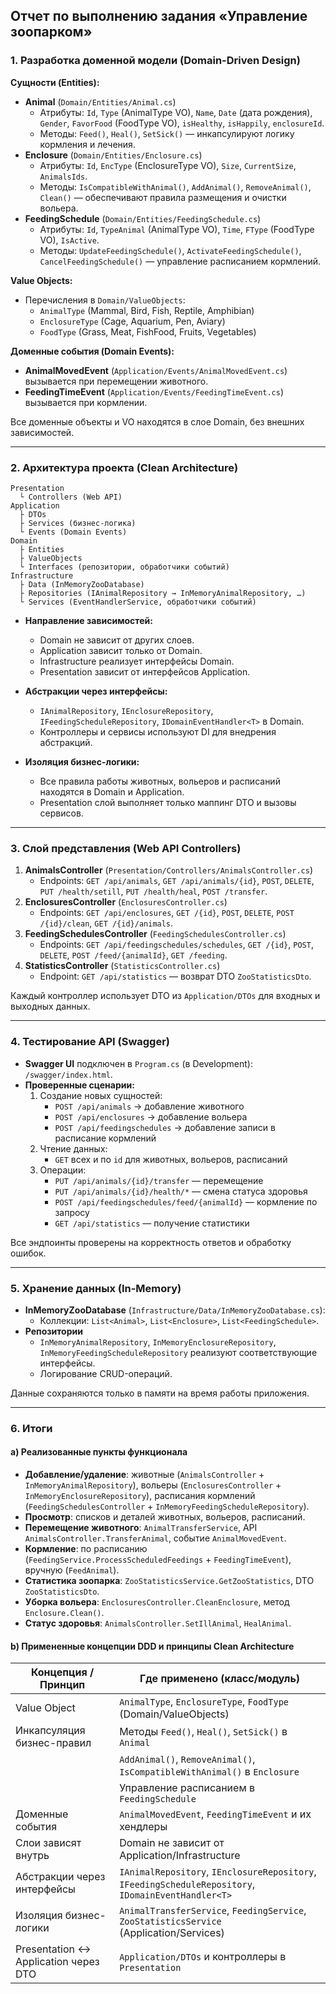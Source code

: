 ## Отчет по выполнению задания «Управление зоопарком»

### 1. Разработка доменной модели (Domain-Driven Design)

**Сущности (Entities):**
- **Animal** (`Domain/Entities/Animal.cs`)
  - Атрибуты: `Id`, `Type` (AnimalType VO), `Name`, `Date` (дата рождения), `Gender`, `FavorFood` (FoodType VO), `isHealthy`, `isHappily`, `enclosureId`.
  - Методы: `Feed()`, `Heal()`, `SetSick()` — инкапсулируют логику кормления и лечения.
- **Enclosure** (`Domain/Entities/Enclosure.cs`)
  - Атрибуты: `Id`, `EncType` (EnclosureType VO), `Size`, `CurrentSize`, `AnimalsIds`.
  - Методы: `IsCompatibleWithAnimal()`, `AddAnimal()`, `RemoveAnimal()`, `Clean()` — обеспечивают правила размещения и очистки вольера.
- **FeedingSchedule** (`Domain/Entities/FeedingSchedule.cs`)
  - Атрибуты: `Id`, `TypeAnimal` (AnimalType VO), `Time`, `FType` (FoodType VO), `IsActive`.
  - Методы: `UpdateFeedingSchedule()`, `ActivateFeedingSchedule()`, `CancelFeedingSchedule()` — управление расписанием кормлений.

**Value Objects:**
- Перечисления в `Domain/ValueObjects`:
  - `AnimalType` (Mammal, Bird, Fish, Reptile, Amphibian)
  - `EnclosureType` (Cage, Aquarium, Pen, Aviary)
  - `FoodType` (Grass, Meat, FishFood, Fruits, Vegetables)

**Доменные события (Domain Events):**
- **AnimalMovedEvent** (`Application/Events/AnimalMovedEvent.cs`) вызывается при перемещении животного.
- **FeedingTimeEvent** (`Application/Events/FeedingTimeEvent.cs`) вызывается при кормлении.

Все доменные объекты и VO находятся в слое Domain, без внешних зависимостей.

---
### 2. Архитектура проекта (Clean Architecture)

```
Presentation
  └ Controllers (Web API)
Application
  ├ DTOs
  ├ Services (бизнес-логика)
  └ Events (Domain Events)
Domain
  ├ Entities
  ├ ValueObjects
  └ Interfaces (репозитории, обработчики событий)
Infrastructure
  ├ Data (InMemoryZooDatabase)
  ├ Repositories (IAnimalRepository → InMemoryAnimalRepository, …)
  └ Services (EventHandlerService, обработчики событий)
```

- **Направление зависимостей:**
  - Domain не зависит от других слоев.
  - Application зависит только от Domain.
  - Infrastructure реализует интерфейсы Domain.
  - Presentation зависит от интерфейсов Application.

- **Абстракции через интерфейсы:**
  - `IAnimalRepository`, `IEnclosureRepository`, `IFeedingScheduleRepository`, `IDomainEventHandler<T>` в Domain.
  - Контроллеры и сервисы используют DI для внедрения абстракций.

- **Изоляция бизнес-логики:**
  - Все правила работы животных, вольеров и расписаний находятся в Domain и Application.
  - Presentation слой выполняет только маппинг DTO и вызовы сервисов.

---
### 3. Слой представления (Web API Controllers)

1. **AnimalsController** (`Presentation/Controllers/AnimalsController.cs`)
   - Endpoints: `GET /api/animals`, `GET /api/animals/{id}`, `POST`, `DELETE`, `PUT /health/setill`, `PUT /health/heal`, `POST /transfer`.
2. **EnclosuresController** (`EnclosuresController.cs`)
   - Endpoints: `GET /api/enclosures`, `GET /{id}`, `POST`, `DELETE`, `POST /{id}/clean`, `GET /{id}/animals`.
3. **FeedingSchedulesController** (`FeedingSchedulesController.cs`)
   - Endpoints: `GET /api/feedingschedules/schedules`, `GET /{id}`, `POST`, `DELETE`, `POST /feed/{animalId}`, `GET /feeding`.
4. **StatisticsController** (`StatisticsController.cs`)
   - Endpoint: `GET /api/statistics` — возврат DTO `ZooStatisticsDto`.

Каждый контроллер использует DTO из `Application/DTOs` для входных и выходных данных.

---
### 4. Тестирование API (Swagger)

- **Swagger UI** подключен в `Program.cs` (в Development): `/swagger/index.html`.
- **Проверенные сценарии:**
  1. Создание новых сущностей:
     - `POST /api/animals` → добавление животного
     - `POST /api/enclosures` → добавление вольера
     - `POST /api/feedingschedules` → добавление записи в расписание кормлений
  2. Чтение данных:
     - `GET` всех и по `id` для животных, вольеров, расписаний
  3. Операции:
     - `PUT /api/animals/{id}/transfer` — перемещение
     - `PUT /api/animals/{id}/health/*` — смена статуса здоровья
     - `POST /api/feedingschedules/feed/{animalId}` — кормление по запросу
     - `GET /api/statistics` — получение статистики

Все эндпоинты проверены на корректность ответов и обработку ошибок.

---
### 5. Хранение данных (In-Memory)

- **InMemoryZooDatabase** (`Infrastructure/Data/InMemoryZooDatabase.cs`):
  - Коллекции: `List<Animal>`, `List<Enclosure>`, `List<FeedingSchedule>`.
- **Репозитории**
  - `InMemoryAnimalRepository`, `InMemoryEnclosureRepository`, `InMemoryFeedingScheduleRepository` реализуют соответствующие интерфейсы.
  - Логирование CRUD-операций.

Данные сохраняются только в памяти на время работы приложения.

---
### 6. Итоги

#### a) Реализованные пункты функционала

- **Добавление/удаление**: животные (`AnimalsController` + `InMemoryAnimalRepository`), вольеры (`EnclosuresController` + `InMemoryEnclosureRepository`), расписания кормлений (`FeedingSchedulesController` + `InMemoryFeedingScheduleRepository`).
- **Просмотр**: списков и деталей животных, вольеров, расписаний.
- **Перемещение животного**: `AnimalTransferService`, API `AnimalsController.TransferAnimal`, событие `AnimalMovedEvent`.
- **Кормление**: по расписанию (`FeedingService.ProcessScheduledFeedings` + `FeedingTimeEvent`), вручную (`FeedAnimal`).
- **Статистика зоопарка**: `ZooStatisticsService.GetZooStatistics`, DTO `ZooStatisticsDto`.
- **Уборка вольера**: `EnclosuresController.CleanEnclosure`, метод `Enclosure.Clean()`.
- **Статус здоровья**: `AnimalsController.SetIllAnimal`, `HealAnimal`.

#### b) Примененные концепции DDD и принципы Clean Architecture

| Концепция / Принцип                 | Где применено (класс/модуль)                                       |
|--------------------------------------|-------------------------------------------------------------------|
| Value Object                        | `AnimalType`, `EnclosureType`, `FoodType` (Domain/ValueObjects)    |
| Инкапсуляция бизнес-правил          | Методы `Feed()`, `Heal()`, `SetSick()` в `Animal`                  |
|                                     | `AddAnimal()`, `RemoveAnimal()`, `IsCompatibleWithAnimal()` в `Enclosure` |
|                                     | Управление расписанием в `FeedingSchedule`                         |
| Доменные события                   | `AnimalMovedEvent`, `FeedingTimeEvent` и их хендлеры               |
| Слои зависят внутрь                 | Domain не зависит от Application/Infrastructure                    |
| Абстракции через интерфейсы        | `IAnimalRepository`, `IEnclosureRepository`, `IFeedingScheduleRepository`, `IDomainEventHandler<T>` |
| Изоляция бизнес-логики             | `AnimalTransferService`, `FeedingService`, `ZooStatisticsService` (Application/Services) |
| Presentation ↔ Application через DTO| `Application/DTOs` и контроллеры в `Presentation`                  |

